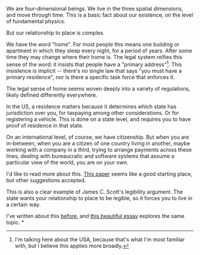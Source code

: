 We are four-dimensional beings. We live in the three spatial dimensions, and move through time. This is a basic fact about our existence, on the level of fundamental physics.

But our relationship to place is complex.

We have the word "home". For most people this means one building or apartment in which they sleep every night, for a period of years. After some time they may change where their home is. The legal system reifies this sense of the word: it insists that people have a "primary address"[^america-centric-disclaimer]. This insistence is implicit -- there's no single law that says "you must have a primary residence", nor is there a specific task force that enforces it.

[^america-centric-disclaimer]: I'm talking here about the USA, because that's what I'm most familiar with, but I believe this applies more broadly.

The legal sense of home seems woven deeply into a variety of regulations, likely defined differently everywhere.

In the US, a residence matters because it determines which state has jurisdiction over you, for taxpaying among other considerations. Or for registering a vehicle. This is done on a state level, and requires you to have proof of residence in that state.

On an international level, of course, we have citizenship. But when you are in-between, when you are a citizen of one country living in another, maybe working with a company in a third, trying to arrange payments across these lines, dealing with bureaucratic and software systems that assume a particular view of the world,  you are on your own.

I'd like to read more about this. [This paper]({{site.baseurl}}/assets/pdf/the-meaning-of-home-fox-2002.pdf) seems like a good starting place, but other suggestions accepted.

This is also a clear example of James C. Scott's legibility argument. The state wants your relationship to place to be legible, so it forces you to live in a certain way.

I've written about this [before](https://louispotok.com/where-are-you-from/), and [this beautiful essay](https://weiweihsu.com/2020-07-26/wheres-home) explores the same topic.
* 
